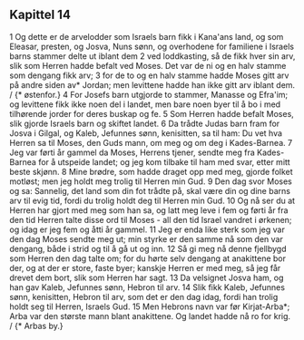 ## Kapittel 14

1 Og dette er de arvelodder som Israels barn fikk i Kana'ans land, og som Eleasar, presten, og Josva, Nuns sønn, og overhodene for familiene i Israels barns stammer delte ut iblant dem
2 ved loddkasting, så de fikk hver sin arv, slik som Herren hadde befalt ved Moses. Det var de ni og en halv stamme som dengang fikk arv;
3 for de to og en halv stamme hadde Moses gitt arv på andre siden av* Jordan; men levittene hadde han ikke gitt arv iblant dem. / {* østenfor.}
4 For Josefs barn utgjorde to stammer, Manasse og Efra'im; og levittene fikk ikke noen del i landet, men bare noen byer til å bo i med tilhørende jorder for deres buskap og fe.
5 Som Herren hadde befalt Moses, slik gjorde Israels barn og skiftet landet.
6 Da trådte Judas barn fram for Josva i Gilgal, og Kaleb, Jefunnes sønn, kenisitten, sa til ham: Du vet hva Herren sa til Moses, den Guds mann, om meg og om deg i Kades-Barnea.
7 Jeg var førti år gammel da Moses, Herrens tjener, sendte meg fra Kades-Barnea for å utspeide landet; og jeg kom tilbake til ham med svar, etter mitt beste skjønn.
8 Mine brødre, som hadde draget opp med meg, gjorde folket motløst; men jeg holdt meg trolig til Herren min Gud.
9 Den dag svor Moses og sa: Sannelig, det land som din fot trådte på, skal være din og dine barns arv til evig tid, fordi du trolig holdt deg til Herren min Gud.
10 Og nå ser du at Herren har gjort med meg som han sa, og latt meg leve i fem og førti år fra den tid Herren talte disse ord til Moses - all den tid Israel vandret i ørkenen; og idag er jeg fem og åtti år gammel.
11 Jeg er enda like sterk som jeg var den dag Moses sendte meg ut; min styrke er den samme nå som den var dengang, både i strid og til å gå ut og inn.
12 Så gi meg nå denne fjellbygd som Herren den dag talte om; for du hørte selv dengang at anakittene bor der, og at der er store, faste byer; kanskje Herren er med meg, så jeg får drevet dem bort, slik som Herren har sagt.
13 Da velsignet Josva ham, og han gav Kaleb, Jefunnes sønn, Hebron til arv.
14 Slik fikk Kaleb, Jefunnes sønn, kenisitten, Hebron til arv, som det er den dag idag, fordi han trolig holdt seg til Herren, Israels Gud.
15 Men Hebrons navn var før Kirjat-Arba*; Arba var den største mann blant anakittene. Og landet hadde nå ro for krig. / {* Arbas by.}
